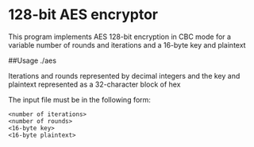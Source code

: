 # 128-bit AES encryptor
This program implements AES 128-bit encryption in CBC mode for a variable number of rounds and iterations and a 16-byte key and plaintext

##Usage
	./aes <inputfile>

Iterations and rounds represented by decimal integers and the key and plaintext represented as a 32-character block of hex

The input file must be in the following form:

	<number of iterations>
	<number of rounds>
	<16-byte key>
	<16-byte plaintext>